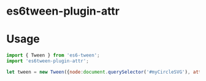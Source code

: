 # es6tween-plugin-attr

# Usage

```javascript
import { Tween } from 'es6-tween';
import 'es6tween-plugin-attr';

let tween = new Tween({node:document.querySelector('#myCircleSVG'), attr: {r:50}}).to({attr:{r:150}}, 2000).start();
```